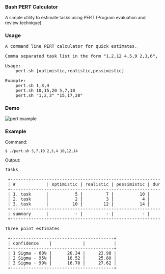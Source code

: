 ### Bash PERT Calculator

A simple utility to estimate tasks using PERT (Program evaluation and review technique)

### Usage
<pre>
A command line PERT calculator for quick estimates.

Comma separated task list in the form "1,2,12 4,5,9 2,3,6", where whitespace separates tasks.

Usage:
	pert.sh [optimistic,realistic,pessimistic]

Example:
	pert.sh 1,3,4
	pert.sh 10,15,20 5,7,10
	pert.sh "1,2,3" "15,17,20"
</pre>

### Demo

![pert example](https://cloud.githubusercontent.com/assets/6382002/13582789/8205bac0-e4ae-11e5-9a03-894e32943f30.gif)

### Example

Command:

`$ ./pert.sh 5,7,10 2,3,4 10,12,14`

Output:
<pre>
Tasks

 +--------------------------------------------------------------------------------------+
 | #            | optimistic | realistic | pessimistic | duration |     risk | variance |
 +--------------------------------------------------------------------------------------+
 | 1. task      |          5 |         7 |          10 |     7.16 |     0.83 |     0.68 |
 | 2. task      |          2 |         3 |           4 |     3.00 |     0.33 |     0.10 |
 | 3. task      |         10 |        12 |          14 |    12.00 |     0.66 |     0.43 |
 +--------------------------------------------------------------------------------------+
 | summary      |          - |         - |           - |    22.16 |     1.82 |     1.21 |
 +--------------------------------------------------------------------------------------+

Three point estimates

 +----------------------------------------+
 | confidence    |            |           |
 +----------------------------------------+
 | 1 Sigma - 68% |      20.34 |     23.98 |
 | 2 Sigma - 95% |      18.52 |     25.80 |
 | 3 Sigma - 99% |      16.70 |     27.62 |
 +----------------------------------------+
 </pre>
